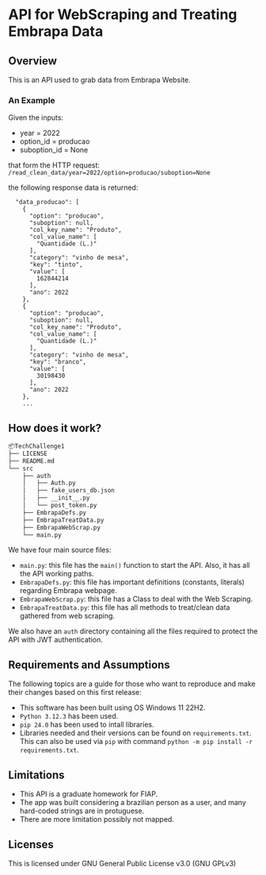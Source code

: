 # API for WebScraping and Treating Embrapa Data

## Overview

This is an API used to grab data from Embrapa Website.

### An Example

Given the inputs:

- year = 2022
- option_id = producao
- suboption_id = None

that form the HTTP request:
`/read_clean_data/year=2022/option=producao/suboption=None`

the following response data is returned:

```{
  "data_producao": [
    {
      "option": "producao",
      "suboption": null,
      "col_key_name": "Produto",
      "col_value_name": [
        "Quantidade (L.)"
      ],
      "category": "vinho de mesa",
      "key": "tinto",
      "value": [
        162844214
      ],
      "ano": 2022
    },
    {
      "option": "producao",
      "suboption": null,
      "col_key_name": "Produto",
      "col_value_name": [
        "Quantidade (L.)"
      ],
      "category": "vinho de mesa",
      "key": "branco",
      "value": [
        30198430
      ],
      "ano": 2022
    },
    ...
```

## How does it work?

```bash
📦TechChallenge1
├── LICENSE
├── README.md
└── src
    ├── auth
    │   ├── Auth.py
    │   ├── fake_users_db.json
    │   ├── __init__.py
    │   └── post_token.py
    ├── EmbrapaDefs.py
    ├── EmbrapaTreatData.py
    ├── EmbrapaWebScrap.py
    └── main.py
```

We have four main source files:

- `main.py`: this file has the `main()` function to start the API. Also, it has all the API working paths.
- `EmbrapaDefs.py`: this file has important definitions (constants, literals) regarding Embrapa webpage.
- `EmbrapaWebScrap.py`: this file has a Class to deal with the Web Scraping.
- `EmbrapaTreatData.py`: this file has all methods to treat/clean data gathered from web scraping.

We also have an `auth` directory containing all the files required to protect the API with JWT authentication.

## Requirements and Assumptions

The following topics are a guide for those who want to reproduce and make their changes based on this first release:

- This software has been built using OS Windows 11 22H2.
- `Python 3.12.3` has been used.
- `pip 24.0` has been used to intall libraries.
- Libraries needed and their versions can be found on `requirements.txt`. This can also be used via `pip` with command `python -m pip install -r requirements.txt`.

## Limitations

- This API is a graduate homework for FIAP.
- The app was built considering a brazilian person as a user, and many hard-coded strings are in protuguese.
- There are more limitation possibly not mapped.

## Licenses

This is licensed under GNU General Public License v3.0 (GNU GPLv3)
